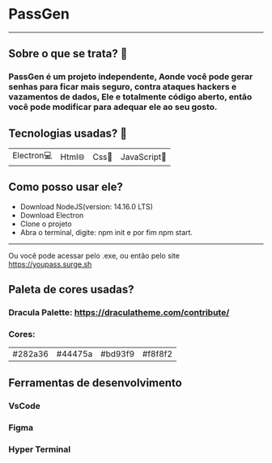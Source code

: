 # PassGen

________________________________

## Sobre o que se trata? 🤔

### PassGen é um projeto independente, Aonde você pode gerar senhas para ficar mais seguro, contra ataques hackers e vazamentos de dados, Ele e totalmente código aberto, então você pode modificar para adequar ele ao seu gosto.

## Tecnologias usadas? 🚀

<table>
   <tr>
     <td>Electron💻</td>
     <td>Html🌐</td>
     <td>Css🎨</td>
     <td>JavaScript🤖</td>
   </tr>

</table>

## Como posso usar ele?

- Download NodeJS(version: 14.16.0 LTS)
- Download Electron
- Clone o projeto
- Abra o terminal, digite: npm init e por fim npm start.

__________________
Ou você pode acessar pelo .exe, ou então pelo site https://youpass.surge.sh
## Paleta de cores usadas?

### Dracula Palette: https://draculatheme.com/contribute/

### Cores:
<table>
   <tr>
     <td>#282a36</td>
     <td>#44475a</td>
     <td>#bd93f9</td>
     <td>#f8f8f2</td>
   </tr>

</table>

## Ferramentas de desenvolvimento
### VsCode
### Figma
### Hyper Terminal


